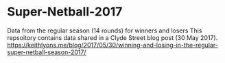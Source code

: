 # Super-Netball-2017
Data from the regular season (14 rounds) for winners and losers
This repsoitory contains data shared in a Clyde Street blog post (30 May 2017).
https://keithlyons.me/blog/2017/05/30/winning-and-losing-in-the-regular-super-netball-season-2017/
